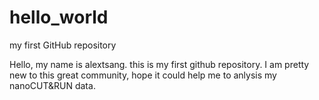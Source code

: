 # hello_world
my first GitHub repository

Hello, my name is alextsang. this is my first github repository.
I am pretty new to this great community, hope it could help me to anlysis my nanoCUT&RUN data.
